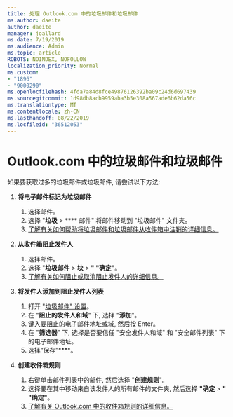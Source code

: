 ```yaml
---
title: 处理 Outlook.com 中的垃圾邮件和垃圾邮件
ms.author: daeite
author: daeite
manager: joallard
ms.date: 7/19/2019
ms.audience: Admin
ms.topic: article
ROBOTS: NOINDEX, NOFOLLOW
localization_priority: Normal
ms.custom:
- "1896"
- "9000290"
ms.openlocfilehash: 4fda7a84d8fce49876126392ba09c24d6d697439
ms.sourcegitcommit: 1d98db8acb9959aba3b5e308a567ade6b62da56c
ms.translationtype: MT
ms.contentlocale: zh-CN
ms.lasthandoff: 08/22/2019
ms.locfileid: "36512053"
---
```

# <a name="spam-and-junk-email-in-outlookcom"></a>Outlook.com 中的垃圾邮件和垃圾邮件

如果要获取过多的垃圾邮件或垃圾邮件, 请尝试以下方法:

1. **将电子邮件标记为垃圾邮件**
    1. 选择邮件。
    1. 选择 "**垃圾** > **** 邮件" 将邮件移动到 "垃圾邮件" 文件夹。
    1. [了解有关如何帮助将垃圾邮件和垃圾邮件从收件箱中注销的详细信息。](https://support.office.com/article/a3ece97b-82f8-4a5e-9ac3-e92fa6427ae4?wt.mc_id=Office_Outlook_com_Alchemy)

1. **从收件箱阻止发件人**
    1. 选择邮件。
    1. 选择 "**垃圾邮件** > **块** > **" "确定"**。
    1. [了解有关如何阻止或取消阻止发件人的详细信息。](https://support.office.com/article/afba1c94-77bb-4f50-8b85-057cf52f4d5e?wt.mc_id=Office_Outlook_com_Alchemy)

1. **将发件人添加到阻止发件人列表**
    1. 打开 "[垃圾邮件" 设置](https://outlook.live.com/mail/options/mail/junkEmail/blockedSendersAndDomainsV2)。
    1. 在 "**阻止的发件人和域**" 下, 选择 "**添加**"。
    1. 键入要阻止的电子邮件地址或域, 然后按 Enter。
    1. 在 "**筛选器**" 下, 选择是否要信任 "安全发件人和域" 和 "安全邮件列表" 下的电子邮件地址。
    1. 选择“保存”****。

1. **创建收件箱规则**
    1. 右键单击邮件列表中的邮件, 然后选择 "**创建规则**"。
    1. 选择要在其中移动来自该发件人的所有邮件的文件夹, 然后选择 **"确定** > **" "确定"**。
    1. [了解有关 Outlook.com 中的收件箱规则的详细信息。](https://support.office.com/article/4b094371-a5d7-49bd-8b1b-4e4896a7cc5d?wt.mc_id=Office_Outlook_com_Alchemy)